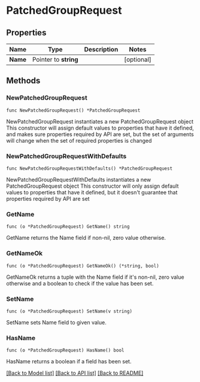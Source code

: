 # PatchedGroupRequest

## Properties

Name | Type | Description | Notes
------------ | ------------- | ------------- | -------------
**Name** | Pointer to **string** |  | [optional] 

## Methods

### NewPatchedGroupRequest

`func NewPatchedGroupRequest() *PatchedGroupRequest`

NewPatchedGroupRequest instantiates a new PatchedGroupRequest object
This constructor will assign default values to properties that have it defined,
and makes sure properties required by API are set, but the set of arguments
will change when the set of required properties is changed

### NewPatchedGroupRequestWithDefaults

`func NewPatchedGroupRequestWithDefaults() *PatchedGroupRequest`

NewPatchedGroupRequestWithDefaults instantiates a new PatchedGroupRequest object
This constructor will only assign default values to properties that have it defined,
but it doesn't guarantee that properties required by API are set

### GetName

`func (o *PatchedGroupRequest) GetName() string`

GetName returns the Name field if non-nil, zero value otherwise.

### GetNameOk

`func (o *PatchedGroupRequest) GetNameOk() (*string, bool)`

GetNameOk returns a tuple with the Name field if it's non-nil, zero value otherwise
and a boolean to check if the value has been set.

### SetName

`func (o *PatchedGroupRequest) SetName(v string)`

SetName sets Name field to given value.

### HasName

`func (o *PatchedGroupRequest) HasName() bool`

HasName returns a boolean if a field has been set.


[[Back to Model list]](../README.md#documentation-for-models) [[Back to API list]](../README.md#documentation-for-api-endpoints) [[Back to README]](../README.md)


